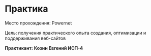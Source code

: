 <h1>Практика</h1>



<p>Место прохождения: Powernet</p>

<p>Цель: получения практического опыта создания, оптимизации и поддерживания веб-сайтов

<b>Практикант: Козин Евгений ИСП-4</b>
